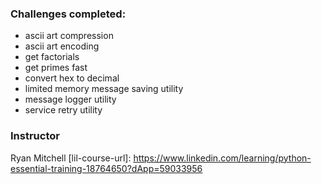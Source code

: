 ### Challenges completed:
- ascii art compression
- ascii art encoding
- get factorials
- get primes fast
- convert hex to decimal
- limited memory message saving utility
- message logger utility
- service retry utility


### Instructor
Ryan Mitchell 
[lil-course-url]: https://www.linkedin.com/learning/python-essential-training-18764650?dApp=59033956
